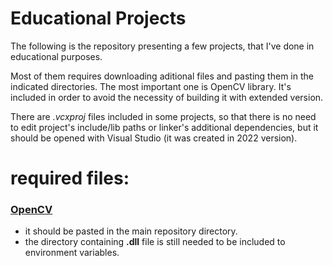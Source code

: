 # Educational Projects

The following is the repository presenting a few projects, that I've done in educational purposes.

Most of them requires downloading aditional files and pasting them in the indicated directories.
The most important one is OpenCV library. It's included in order to avoid the necessity of building it with extended version.

There are *.vcxproj* files included in some projects, so that there is no need to edit project's include/lib paths or linker's additional dependencies, but it should be opened with Visual Studio (it was created in 2022 version).

# required files:
 ### [OpenCV](https://drive.google.com/file/d/141ez19xtF14xc8gNLjJqIGshlPxiVIEs/view?usp=sharing)
 - it should be pasted in the main repository directory.
 - the directory containing **.dll** file is still needed to be included to environment variables.
